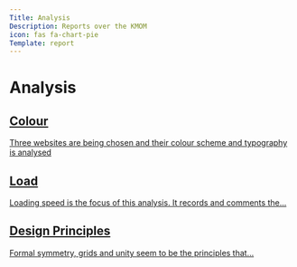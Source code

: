 ```yaml
---
Title: Analysis
Description: Reports over the KMOM
icon: fas fa-chart-pie
Template: report
---
```


Analysis
==========================


<div class="kmom-box">
  <a href="analysis/01_colors"><h2>Colour</h2>
    <i class="fas fa-chevron-right"></i>
    <p>Three websites are being chosen and their colour scheme and typography is analysed</p>
  </a>
</div>

<div class="kmom-box">
  <a href="analysis/02_load"><h2>Load</h2>
    <i class="fas fa-chevron-right"></i>
    <p>Loading speed is the focus of this analysis. It records and comments the...</p>
  </a>
</div>

<div class="kmom-box">
  <a href="analysis/03_design_principles"><h2>Design Principles</h2>
    <i class="fas fa-chevron-right"></i>
    <p>Formal symmetry, grids and unity seem to be the principles that...</p>
  </a>
</div>
